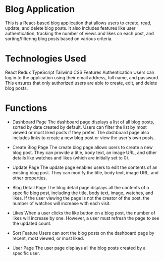 # Blog Application

This is a React-based blog application that allows users to create, read, update, and delete blog posts. It also includes features like user authentication, tracking the number of views and likes on each post, and sorting/filtering blog posts based on various criteria.

# Technologies Used

React
Redux
TypeScript
Tailwind CSS
Features
Authentication
Users can log in to the application using their email address, full name, and password. This ensures that only authorized users are able to create, edit, and delete blog posts.

# Functions

- Dashboard Page
  The dashboard page displays a list of all blog posts, sorted by date created by default. Users can filter the list by most viewed or most liked posts if they prefer. The dashboard page also includes links to create a new blog post or view the user's own posts.

- Create Blog Page
  The create blog page allows users to create a new blog post. They can provide a title, body text, an image URL, and other details like watches and likes (which are initially set to 0).

- Update Page
  The update page enables users to edit the contents of an existing blog post. They can modify the title, body text, image URL, and other properties.

- Blog Detail Page
  The blog detail page displays all the contents of a specific blog post, including the title, body text, image, watches, and likes. If the user viewing the page is not the creator of the post, the number of watches will increase with each visit.

- Likes
  When a user clicks the like button on a blog post, the number of likes will increase by one. However, a user must refresh the page to see the updated count.

- Sort Feature
  Users can sort the blog posts on the dashboard page by recent, most viewed, or most liked.

- User Page
  The user page displays all the blog posts created by a specific user.
